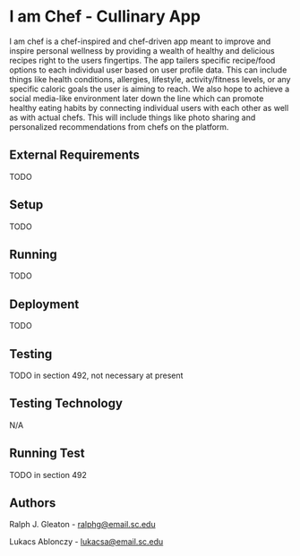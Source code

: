 # I am Chef - Cullinary App

I am chef is a  chef-inspired and chef-driven app meant to improve and inspire personal wellness by providing a wealth of healthy and delicious recipes right to the users fingertips. The app tailers specific recipe/food options to each individual user based on user profile data. This can include things like health conditions, allergies, lifestyle, activity/fitness levels, or any specific caloric goals the user is aiming to reach. We also hope to achieve a social media-like environment later down the line which can promote healthy eating habits by connecting individual users with each other as well as with actual chefs. This will include things like photo sharing and personalized recommendations from chefs on the platform.

## External Requirements
TODO

## Setup
TODO

## Running
TODO

## Deployment
TODO

## Testing
TODO in section 492, not necessary at present

## Testing Technology
N/A

## Running Test
TODO in section 492

## Authors
Ralph J. Gleaton - ralphg@email.sc.edu

Lukacs Ablonczy - lukacsa@email.sc.edu

